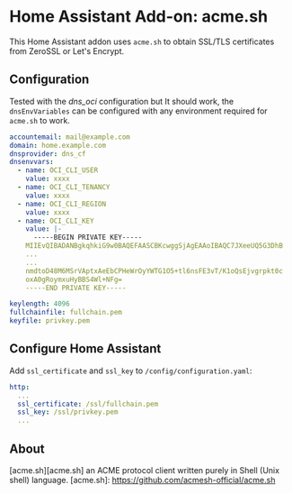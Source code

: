 # Home Assistant Add-on: acme.sh

This Home Assistant addon uses `acme.sh` to obtain SSL/TLS certificates from ZeroSSL or Let's Encrypt.

## Configuration

Tested with the *dns_oci* configuration but It should work, the `dnsEnvVariables` can be configured with any environment required for `acme.sh` to work.

```yaml
accountemail: mail@example.com
domain: home.example.com
dnsprovider: dns_cf
dnsenvvars:
  - name: OCI_CLI_USER
    value: xxxx
  - name: OCI_CLI_TENANCY
    value: xxxx
  - name: OCI_CLI_REGION
    value: xxxx
  - name: OCI_CLI_KEY
    value: |-
      -----BEGIN PRIVATE KEY-----
    MIIEvQIBADANBgkqhkiG9w0BAQEFAASCBKcwggSjAgEAAoIBAQC7JXeeUQ5G3DhB
    ...
    ...
    nmdtoD48M6MSrVAptxAeEbCPHeWrOyYWTG1O5+tl6nsFE3vT/K1oQsEjvgrpkt0c
    oxA0gRoymxuHyBBS4Wl+NFg=
    -----END PRIVATE KEY-----

keylength: 4096
fullchainfile: fullchain.pem
keyfile: privkey.pem
```

## Configure Home Assistant

Add `ssl_certificate` and `ssl_key` to  `/config/configuration.yaml`:

```yaml
http:
  ...
  ssl_certificate: /ssl/fullchain.pem
  ssl_key: /ssl/privkey.pem
  ...
```

## About

[acme.sh][acme.sh] an ACME protocol client written purely in Shell (Unix shell) language.
[acme.sh]: <https://github.com/acmesh-official/acme.sh>
